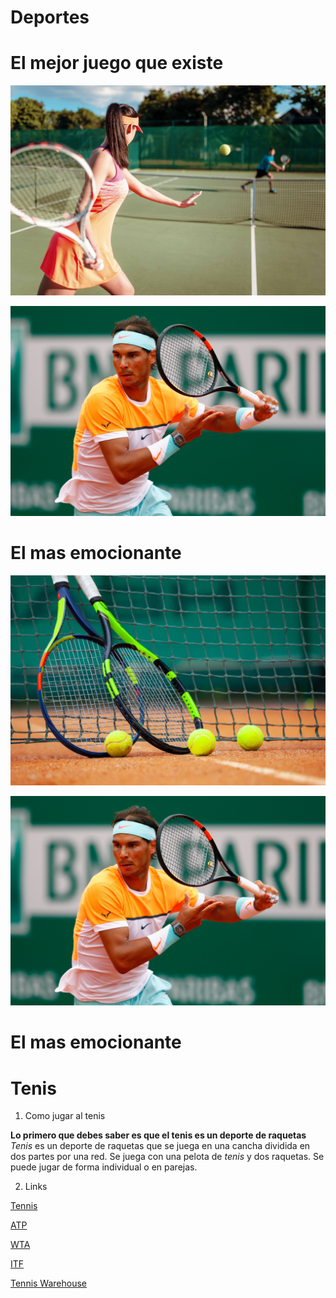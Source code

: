 # Deportes

# El mejor juego que existe

![Tenis](fotos/Depositphotos_156620498_xl-2015.jpg)

![Tenis](fotos/Tenis.jpg)

# El mas emocionante

![Tenis](fotos/GettyImages-1171084311.jpg)

![Tenis](fotos/wallpapersden.com_rafael-nadal-tennis-tennis-player_3000x2000.jpg)

# El mas emocionante

# Tenis

1. Como jugar al tenis

**Lo primero que debes saber es que el tenis es un deporte de raquetas**
*Tenis* es un deporte de raquetas que se juega en una cancha dividida en dos partes por una red.
Se juega con una pelota de *tenis* y dos raquetas.
Se puede jugar de forma individual o en parejas.

2. Links

[Tennis](https://www.tennis.com/)

[ATP](https://www.atptour.com/)

[WTA](https://www.wtatennis.com/)

[ITF](https://www.itftennis.com/)

[Tennis Warehouse](https://www.tennis-warehouse.com/)
